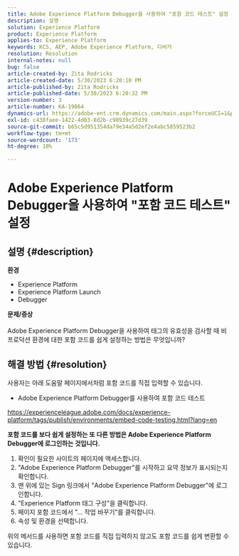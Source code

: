 ```yaml
---
title: Adobe Experience Platform Debugger을 사용하여 "포함 코드 테스트" 설정
description: 설명
solution: Experience Platform
product: Experience Platform
applies-to: Experience Platform
keywords: KCS, AEP, Adobe Experience Platform, 디버거
resolution: Resolution
internal-notes: null
bug: false
article-created-by: Zita Rodricks
article-created-date: 5/30/2023 6:20:10 PM
article-published-by: Zita Rodricks
article-published-date: 5/30/2023 6:20:32 PM
version-number: 3
article-number: KA-19864
dynamics-url: https://adobe-ent.crm.dynamics.com/main.aspx?forceUCI=1&pagetype=entityrecord&etn=knowledgearticle&id=7f125398-16ff-ed11-8f6e-6045bd006b25
exl-id: c438faee-1422-4d03-8d2b-c98939c27d39
source-git-commit: b65c5d951354da79e34a5d2ef2e4abc5859523b2
workflow-type: tm+mt
source-wordcount: '173'
ht-degree: 10%

---
```


# Adobe Experience Platform Debugger을 사용하여 &quot;포함 코드 테스트&quot; 설정

## 설명 {#description}

<b>환경</b>
- Experience Platform
- Experience Platform Launch
- Debugger

<b>문제/증상</b><br><br>Adobe Experience Platform Debugger을 사용하여 태그의 유효성을 검사할 때 비프로덕션 환경에 대한 포함 코드를 쉽게 설정하는 방법은 무엇입니까?<br>

## 해결 방법 {#resolution}

사용자는 아래 도움말 페이지에서처럼 포함 코드를 직접 입력할 수 있습니다.
- Adobe Experience Platform Debugger를 사용하여 포함 코드 테스트


https://experienceleague.adobe.com/docs/experience-platform/tags/publish/environments/embed-code-testing.html?lang=en

<b>포함 코드를 보다 쉽게 설정하는 또 다른 방법은 Adobe Experience Platform Debugger에 로그인하는 것입니다.</b>

1. 확인이 필요한 사이트의 페이지에 액세스합니다.
2. &quot;Adobe Experience Platform Debugger&quot;를 시작하고 요약 정보가 표시되는지 확인합니다.
3. 맨 위에 있는 Sign 링크에서 &quot;Adobe Experience Platform Debugger&quot;에 로그인합니다.
4. &quot;Experience Platform 태그 구성&quot;을 클릭합니다.
5. 페이지 포함 코드에서 &quot;... 작업 바꾸기&quot;를 클릭합니다.
6. 속성 및 환경을 선택합니다.


위의 메서드를 사용하면 포함 코드를 직접 입력하지 않고도 포함 코드를 쉽게 변환할 수 있습니다.

